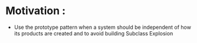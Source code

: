 # Motivation :
 - Use the prototype pattern when a system should be independent of how its products are created and to avoid building Subclass Explosion